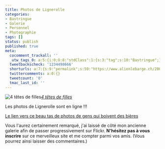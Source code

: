 ```yaml
---
title: Photos de Lignerolle
categories:
- Bastringue
- Galerie
- Personnel
- Photographie
tags: []
status: publish
published: true
meta:
  cocomment_trackall: ''
  _utw_tags_0: a:5:{i:0;O:8:"stdClass":1:{s:3:"tag";s:10:"Bastringue";}i:1;O:8:"stdClass":1:{s:3:"tag";s:6:"Flickr";}i:2;O:8:"stdClass":1:{s:3:"tag";s:7:"Galerie";}i:3;O:8:"stdClass":1:{s:3:"tag";s:9:"Personnel";}i:4;O:8:"stdClass":1:{s:3:"tag";s:12:"Photographie";}}
  tweetbackscheck: '1234498666'
  shorturls: a:7:{s:9:"permalink";s:59:"https://www.alienlebarge.ch/2007/08/02/photos-de-lignerolle/";s:7:"tinyurl";s:25:"https://tinyurl.com/cogm5t";s:4:"isgd";s:17:"https://is.gd/jnsp";s:5:"bitly";s:19:"https://bit.ly/kB3qz";s:5:"snipr";s:22:"https://snipr.com/bsm5u";s:5:"snurl";s:22:"https://snurl.com/bsm5u";s:7:"snipurl";s:24:"https://snipurl.com/bsm5u";}
  twittercomments: a:0:{}
  tweetcount: '0'
  tmac_last_id: ''
---
```

 <img src="https://farm2.static.flickr.com/1351/987353560_28363d3463.jpg" alt="4 têtes de filles" /><em><a href="https://www.flickr.com/photos/alienlebarge/987353560/" title="photo sharing">4 têtes de filles</a></em>

Les photos de Lignerolle sont en ligne !!!<a href="https://www.flickr.com/gp/49665969@N00/929h48" title="Les photos de Lignerolle"></a>

<a href="https://www.flickr.com/gp/49665969@N00/929h48" title="Les photos de Lignerolle">Le lien vers ce beau tas de photos de gens qui boivent des bières </a>

Vous l'aurez certainement remarqué, j'ai laissé de côté mon ancienne galerie afin de passer progressivement sur Flickr. <strong>N'hésitez pas à vous inscrire</strong> sur ce merveilleux site et me compter parmi vos amis. (Vous pourrez ainsi laisser des commentaires.)
